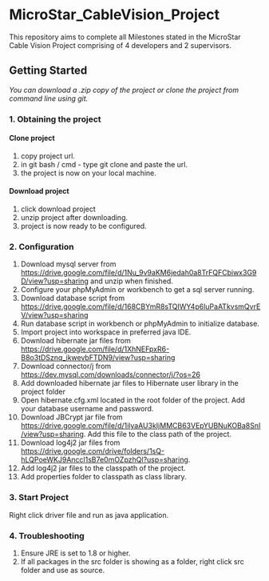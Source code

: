 # MicroStar_CableVision_Project
This repository aims to complete all Milestones stated in the MicroStar Cable Vision Project comprising of 4 developers and 2 supervisors.

## Getting Started

*You can download a .zip copy of the project or clone the project from command line using git.*

### 1. Obtaining the project

#### Clone project ###
1. copy project url.
2. in git bash / cmd - type git clone and paste the url.
3. the project is now on your local machine.
	
#### Download project
1. click download project
2. unzip project after downloading.
3. project is now ready to be configured.

### 2. Configuration

1. Download mysql server from <https://drive.google.com/file/d/1Nu_9v9aKM6jedah0a8TrFQFCbiwx3G9D/view?usp=sharing> and unzip when finished.
2. Configure your phpMyAdmin or workbench to get a sql server running.
3. Download database script from <https://drive.google.com/file/d/168CBYmR8sTQIWY4p6luPaATkvsmQvrEV/view?usp=sharing>
4. Run database script in workbench or phpMyAdmin to initialize database.
5. Import project into workspace in preferred java IDE.
2. Download hibernate jar files from <https://drive.google.com/file/d/1XhNEFpxR6-B8o3tDSznq_ikwevbFTDN9/view?usp=sharing>
6. Download connector/j from <https://dev.mysql.com/downloads/connector/j/?os=26>
7. Add downloaded hibernate jar files to Hibernate user library in the project folder
8. Open hibernate.cfg.xml located in the root folder of the project. Add your database username and password.
9. Download JBCrypt jar file from <https://drive.google.com/file/d/1ilyaAU3kIjMMCB63VEpYUBNuKOBa8SnI/view?usp=sharing>. Add this file to the class path of the project.
10. Download log4j2 jar files from <https://drive.google.com/drive/folders/1sQ-hLQPoeWKJ9Anccl1sB7e0mOZpzhQl?usp=sharing>.
11. Add log4j2 jar files to the classpath of the project.
12. Add properties folder to classpath as class library. 

### 3. Start Project

Right click driver file and run as java application.

### 4. Troubleshooting
1. Ensure JRE is set to 1.8 or higher.
2. If all packages in the src folder is showing as a folder, right click src folder and use as source.

